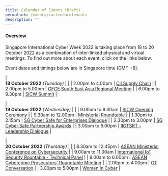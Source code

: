 ```yaml
---
title: Calendar of Events (Draft)
permalink: /events/carlendarofevents
description: ""
---
```

#### **Overview**

Singapore International Cyber Week 2022 is taking place from 18 to 20 October 2022 as a combination of inter-linked physical and virtual meetings. To find out more about each event, click on the links below.

Event dates and timings below are in Singapore time (GMT +8). 

| <br> **18 October 2022** *(Tuesday)*   |                                                                                             |
| 2.00pm to 4.00pm           | [CII Supply Chain](/events/18-October-2022/CSC) |
| 2.00pm to 5.00pm              | [GFCE South East Asia Regional Meeting](/events/18-October-2022/GFCE)   |
| 6.00pm to 9.30pm          | [SICW Summit](/events/18-October-2022/summit)   |

| <br> **19 October 2022** *(Wednesday)* |                                                                                                |
| 9.00am to 9.30am           | [SICW Opening Ceremony](/events/19-October-2022/OC)    |
| 9.30am to 12.00pm           | [Ministerial Roundtable](/events/19-October-2022/MRT) |
| 1.30pm to 2.15pm           | [SG Cyber Safe for Enterprises Dialogue](/events/19-October-2022/SCD) |
| 2.30pm to 3.00pm           | [SG Cyber Safe Partnership Awards](/events/19-October-2022/SCDawards) |
| 3.00pm to 6.00pm                | [IIOTSRT - Leadership Dialogue](/events/19-October-2022/IOT-LD) |

|<br>**20 October 2022** *(Thursday)*  |                                                                                                |
| 8.30am to 12.45pm             | [ASEAN Ministerial Conference on Cybersecurity](/events/20-October-2022/AMCC)   |
| 9.00am to 11.00am           | [International IoT Security Rountable - Technical Panel](/events/20-October-2022/IISR-TP)     |
| 9.00am to 6.00pm                | [ASEAN Cybercrime Prosecutors' Roundtable Meeting](/events/20-October-2022/ACPRM)   |
| 2.00pm to 4.00pm              | [OT Conversation](/events/20-October-2022/OTC)   |
| 3.00pm to 5.00pm          | [Women in Cyber](/events/20-October-2022/WIC)   |